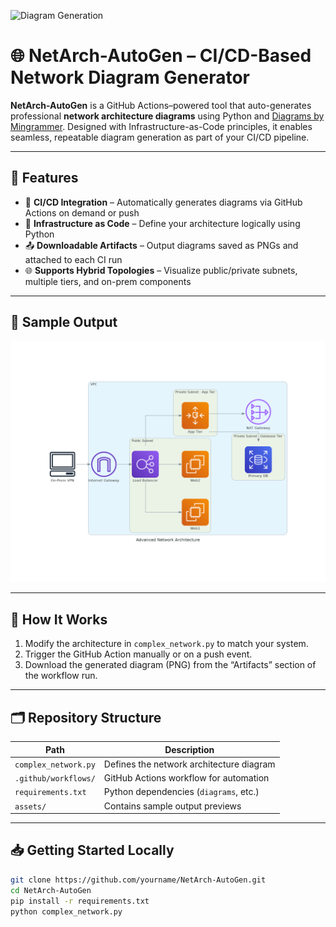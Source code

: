 ![Diagram Generation](https://github.com/ird1natris/NetArch-AutoGen/actions/workflows/generate-diagram.yml/badge.svg)

# 🌐 NetArch-AutoGen – CI/CD-Based Network Diagram Generator

**NetArch-AutoGen** is a GitHub Actions–powered tool that auto-generates professional **network architecture diagrams** using Python and [Diagrams by Mingrammer](https://diagrams.mingrammer.com/). Designed with Infrastructure-as-Code principles, it enables seamless, repeatable diagram generation as part of your CI/CD pipeline.

---

## 🔧 Features

- 🔁 **CI/CD Integration** – Automatically generates diagrams via GitHub Actions on demand or push
- 📐 **Infrastructure as Code** – Define your architecture logically using Python
- 📤 **Downloadable Artifacts** – Output diagrams saved as PNGs and attached to each CI run
- 🌐 **Supports Hybrid Topologies** – Visualize public/private subnets, multiple tiers, and on-prem components

---

## 📌 Sample Output

![Network Diagram](assets/sample-output.png)

---

## 🚀 How It Works

1. Modify the architecture in `complex_network.py` to match your system.
2. Trigger the GitHub Action manually or on a push event.
3. Download the generated diagram (PNG) from the “Artifacts” section of the workflow run.

---

## 🗂️ Repository Structure

| Path                     | Description                                 |
|--------------------------|---------------------------------------------|
| `complex_network.py`     | Defines the network architecture diagram     |
| `.github/workflows/`     | GitHub Actions workflow for automation       |
| `requirements.txt`       | Python dependencies (`diagrams`, etc.)       |
| `assets/`                | Contains sample output previews              |

---

## 📥 Getting Started Locally

```bash
git clone https://github.com/yourname/NetArch-AutoGen.git
cd NetArch-AutoGen
pip install -r requirements.txt
python complex_network.py
